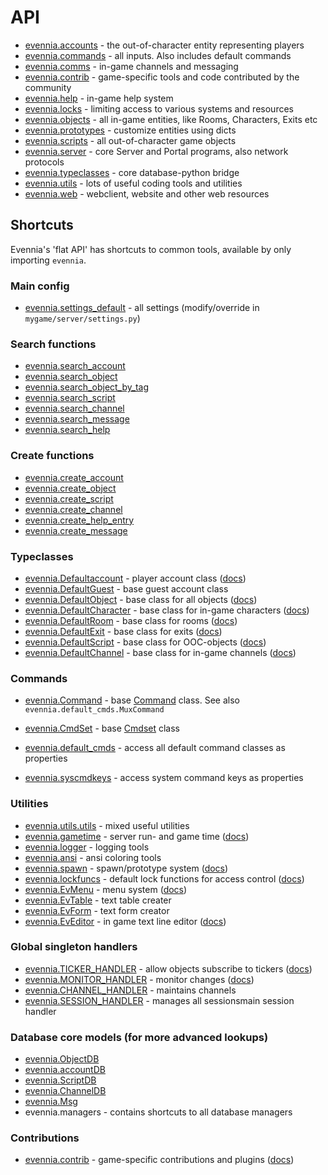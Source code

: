 # API

- [evennia.accounts](api:evennia.accounts) - the out-of-character entity representing players
- [evennia.commands](api:evennia.commands) - all inputs. Also includes default commands
- [evennia.comms](api:evennia.comms) - in-game channels and messaging
- [evennia.contrib](api:evennia.contrib) - game-specific tools and code contributed by the community
- [evennia.help](api:evennia.help) - in-game help system
- [evennia.locks](api:evennia.locks) - limiting access to various systems and resources
- [evennia.objects](api:evennia.objects) - all in-game entities, like Rooms, Characters, Exits etc
- [evennia.prototypes](api:evennia.prototypes) - customize entities using dicts
- [evennia.scripts](api:evennia.scripts) - all out-of-character game objects
- [evennia.server](api:evennia.server) - core Server and Portal programs, also network protocols
- [evennia.typeclasses](api:evennia.typeclasses) - core database-python bridge
- [evennia.utils](api:evennia.utils) - lots of useful coding tools and utilities
- [evennia.web](api:evennia.web) - webclient, website and other web resources



## Shortcuts

Evennia's 'flat API' has shortcuts to common tools, available by only importing `evennia`.


### Main config

- [evennia.settings_default](github:evennia/settings_default.py) - all settings (modify/override in `mygame/server/settings.py`)

### Search functions

- [evennia.search_account](api:evennia.utils.search#evennia.utils.search.search_account)
- [evennia.search_object](api:evennia.utils.search#evennia.utils.search.search_object)
- [evennia.search_object_by_tag](api:evennia.utils.search#evennia.utils.search_object_by_tag)
- [evennia.search_script](api:evennia.utils.search#evennia.utils.search_script)
- [evennia.search_channel](api:evennia.utils.search#evennia.utils.search_channel)
- [evennia.search_message](api:evennia.utils.search#evennia.utils.search_message)
- [evennia.search_help](api:evennia.utils.search#evennia.utils.search.search_help)

### Create functions

- [evennia.create_account](api:evennia.utils.create#evennia.utils.create.create_account)
- [evennia.create_object](api:evennia.utils.create#evennia.utils.create.create_object)
- [evennia.create_script](api:evennia.utils.create#evennia.utils.create.create_script)
- [evennia.create_channel](api:evennia.utils.create#evennia.utils.create.create_channel)
- [evennia.create_help_entry](api:evennia.utils.create#evennia.utils.create.create_help_entry)
- [evennia.create_message](api:evennia.utils.create#evennia.utils.create.create_message)

### Typeclasses

- [evennia.Defaultaccount](api:evennia.accounts.accounts#evennia.accounts.accounts.DefaultAccount) - player account class ([docs](Component/Accounts))
- [evennia.DefaultGuest](api:evennia.accounts.accounts#evennia.accounts.accounts.DefaultGuest) - base guest account class
- [evennia.DefaultObject](api:evennia.objects.objects#evennia.objects.objects.DefaultObject) - base class for all objects ([docs](Component/Objects))
- [evennia.DefaultCharacter](api:evennia.objects.objects#evennia.objects.objects.DefaultCharacter) - base class for in-game characters ([docs](Component/Objects#Character))
- [evennia.DefaultRoom](api:evennia.objects.objects#evennia.objects.objects.DefaultRoom) - base class for rooms ([docs](Component/Objects#Room))
- [evennia.DefaultExit](api:evennia.objects.objects#evennia.objects.objects.DefaultExit) - base class for exits ([docs](Component/Objects#Exit))
- [evennia.DefaultScript](api:evennia.scripts.scripts#evennia.scripts.scripts.DefaultScript) - base class for OOC-objects ([docs](Component/Scripts))
- [evennia.DefaultChannel](api:evennia.comms.comms#evennia.comms.comms.DefaultChannel) - base class for in-game channels ([docs](Channels))

### Commands

- [evennia.Command](api:evennia.commands.command#evennia.commands.command.Command) - base [Command](Component/Commands) class. See also `evennia.default_cmds.MuxCommand`
- [evennia.CmdSet](api:evennia.commands.cmdset#evennia.commands.cmdset.CmdSet) - base [Cmdset](CmdSet) class
- [evennia.default_cmds](api:Default-Command-Help) - access all default command classes as properties

- [evennia.syscmdkeys](api:Commands#System-Commands) - access system command keys as properties

### Utilities

- [evennia.utils.utils](api:evennia.utils.utils) - mixed useful utilities
- [evennia.gametime](api:evennia.utils.gametime) - server run- and game time ([docs](Component/Coding-Utils#gametime))
- [evennia.logger](api:evennia.utils.logger) - logging tools
- [evennia.ansi](api:evennia.utils.ansi) - ansi coloring tools
- [evennia.spawn](api:evennia.prototypes.spawner#evennia.prototypes.spawner.Spawn) - spawn/prototype system ([docs](Spawner))
- [evennia.lockfuncs](api:evennia.locks.lockfuncs) - default lock functions for access control ([docs](Component/Locks))
- [evennia.EvMenu](api:evennia.utils.evmenu#evennia.utils.evmenu.EvMenu) - menu system ([docs](Component/EvMenu))
- [evennia.EvTable](api:evennia.utils.evtable#evennia.utils.evtable.EvTable) - text table creater
- [evennia.EvForm](api:evennia.utils.evform#evennia.utils.evform.EvForm) - text form creator
- [evennia.EvEditor](api:evennia.utils.eveditor#evennia.utils.eveditor.EvEditor) - in game text line editor ([docs](Component/EvEditor))

### Global singleton handlers

- [evennia.TICKER_HANDLER](api:evennia.scripts.tickerhandler) - allow objects subscribe to tickers ([docs](Component/TickerHandler))
- [evennia.MONITOR_HANDLER](api:evennia.scripts.monitorhandler) - monitor changes ([docs](Component/MonitorHandler))
- [evennia.CHANNEL_HANDLER](api:evennia.comms.channelhandler) - maintains channels
- [evennia.SESSION_HANDLER](api:evennia.server.serverhandler) - manages all sessionsmain session handler

### Database core models (for more advanced lookups)

- [evennia.ObjectDB](api:evennia.objects.models#evennia.objects.models.ObjectDB)
- [evennia.accountDB](api:evennia.accounts.models#evennia.accounts.models.AccountDB)
- [evennia.ScriptDB](api:evennia.scripts.models#evennia.scripts.models.ScriptDB)
- [evennia.ChannelDB](api:evennia.channels.models#evennia.channels.models.ChannelDB)
- [evennia.Msg](api:evennia.comms.models#evennia.comms.models.Msg)
- evennia.managers - contains shortcuts to all database managers

### Contributions

- [evennia.contrib](https://github.com/evennia/evennia/blob/master/evennia/contrib/) -
game-specific contributions and plugins ([docs](https://github.com/evennia/evennia/blob/master/evennia/contrib/README.md))
